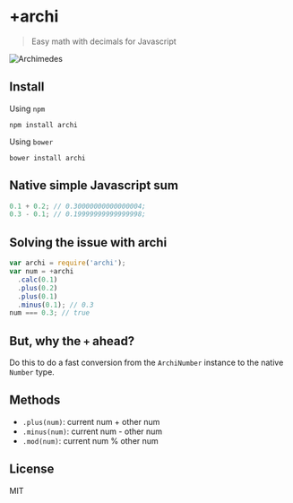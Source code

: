 # +archi

> Easy math with decimals for Javascript

![Archimedes](http://i.imgur.com/o22kQDq.jpg)

## Install

Using `npm`

```
npm install archi
```

Using `bower`

```
bower install archi
```

## Native simple Javascript sum

```js
0.1 + 0.2; // 0.30000000000000004;
0.3 - 0.1; // 0.19999999999999998;
```

## Solving the issue with archi

```js
var archi = require('archi');
var num = +archi
  .calc(0.1)
  .plus(0.2)
  .plus(0.1)
  .minus(0.1); // 0.3
num === 0.3; // true
```

## But, why the `+` ahead?

Do this to do a fast conversion from the `ArchiNumber` instance to the native `Number` type.

## Methods

- `.plus(num)`: current num + other num
- `.minus(num)`: current num - other num
- `.mod(num)`: current num % other num

## License

MIT
